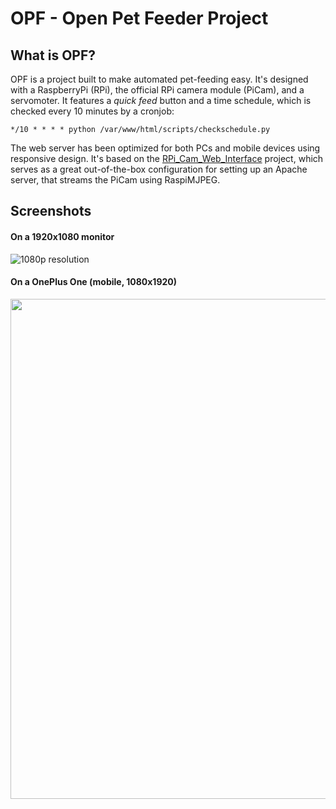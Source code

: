 # OPF - Open Pet Feeder Project

## What is OPF?

OPF is a project built to make automated pet-feeding easy. It's designed with a RaspberryPi (RPi), the official RPi camera module (PiCam), and a servomoter. It features a _quick feed_ button and a time schedule, which is checked every 10 minutes by a cronjob:

`*/10 * * * * python /var/www/html/scripts/checkschedule.py`

The web server has been optimized for both PCs and mobile devices using responsive design. It's based on the [RPi_Cam_Web_Interface](http://elinux.org/RPi-Cam-Web-Interface) project, which serves as a great out-of-the-box configuration for setting up an Apache server, that streams the PiCam using RaspiMJPEG.

## Screenshots

#### On a 1920x1080 monitor
![1080p resolution](http://i.imgur.com/yJVT65S.png)

#### On a OnePlus One (mobile, 1080x1920)
<a href="http://i.imgur.com/5CXr7BK.png"><img src="http://i.imgur.com/5CXr7BK.png" height="800" ></a>
